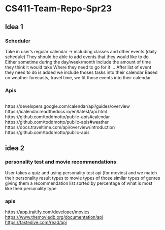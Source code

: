 # CS411-Team-Repo-Spr23

## Idea 1
### Scheduler 
Take in user’s regular calendar → including classes and other events (daily schedule)
They should be able to add events that they would like to do
Either sometime during the day/week/month
Include the amount of time they think it would take
Where they need to go for it
…
After list of event they need to do is added we include thoses tasks into their calendar
Based on weather forecasts, travel time, <other factors here> we fit those events into their calendar
### Apis
<br>
https://developers.google.com/calendar/api/guides/overview
 <br>
https://icalendar.readthedocs.io/en/latest/api.html
 <br>
https://github.com/toddmotto/public-apis#calendar
 <br>
https://github.com/toddmotto/public-apis#weather
 <br>
https://docs.traveltime.com/api/overview/introduction 
<br>
https://github.com/toddmotto/public-apis 

## idea 2
### personality test and movie recommendations 
User takes a quiz and using personality test api (for movies) and we match their personality result types to movie types of those similar types of genres giving them a recommendation list sorted by percentage of what is most like their personality type
### apis
https://app.traitify.com/developer/movies 
https://www.themoviedb.org/documentation/api 
https://tastedive.com/read/api 
